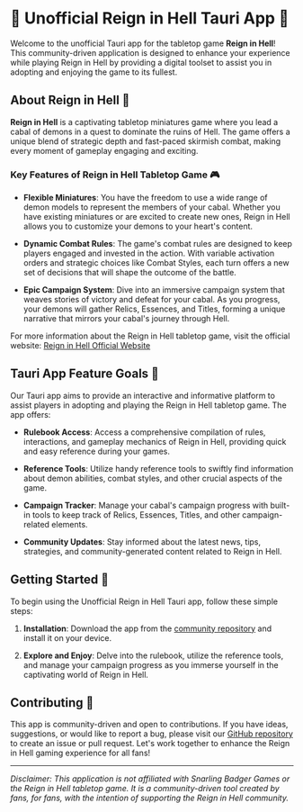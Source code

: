 # 👹 Unofficial Reign in Hell Tauri App 👑

Welcome to the unofficial Tauri app for the tabletop game **Reign in Hell**! This community-driven application is designed to enhance your experience while playing Reign in Hell by providing a digital toolset to assist you in adopting and enjoying the game to its fullest.

## About Reign in Hell 🎲

**Reign in Hell** is a captivating tabletop miniatures game where you lead a cabal of demons in a quest to dominate the ruins of Hell. The game offers a unique blend of strategic depth and fast-paced skirmish combat, making every moment of gameplay engaging and exciting.

### Key Features of Reign in Hell Tabletop Game 🎮

- **Flexible Miniatures**: You have the freedom to use a wide range of demon models to represent the members of your cabal. Whether you have existing miniatures or are excited to create new ones, Reign in Hell allows you to customize your demons to your heart's content.

- **Dynamic Combat Rules**: The game's combat rules are designed to keep players engaged and invested in the action. With variable activation orders and strategic choices like Combat Styles, each turn offers a new set of decisions that will shape the outcome of the battle.

- **Epic Campaign System**: Dive into an immersive campaign system that weaves stories of victory and defeat for your cabal. As you progress, your demons will gather Relics, Essences, and Titles, forming a unique narrative that mirrors your cabal's journey through Hell.

For more information about the Reign in Hell tabletop game, visit the official website: [Reign in Hell Official Website](https://www.snarlingbadger.com/reigninhell)

## Tauri App Feature Goals 📱

Our Tauri app aims to provide an interactive and informative platform to assist players in adopting and playing the Reign in Hell tabletop game. The app offers:

- **Rulebook Access**: Access a comprehensive compilation of rules, interactions, and gameplay mechanics of Reign in Hell, providing quick and easy reference during your games.

- **Reference Tools**: Utilize handy reference tools to swiftly find information about demon abilities, combat styles, and other crucial aspects of the game.

- **Campaign Tracker**: Manage your cabal's campaign progress with built-in tools to keep track of Relics, Essences, Titles, and other campaign-related elements.

- **Community Updates**: Stay informed about the latest news, tips, strategies, and community-generated content related to Reign in Hell.

## Getting Started 🚀

To begin using the Unofficial Reign in Hell Tauri app, follow these simple steps:

1. **Installation**: Download the app from the [community repository](https://github.com/Armstrongs-Musings-LLC/rih) and install it on your device.

2. **Explore and Enjoy**: Delve into the rulebook, utilize the reference tools, and manage your campaign progress as you immerse yourself in the captivating world of Reign in Hell.

## Contributing 🤝

This app is community-driven and open to contributions. If you have ideas, suggestions, or would like to report a bug, please visit our [GitHub repository](https://github.com/Armstrongs-Musings-LLC/rih) to create an issue or pull request. Let's work together to enhance the Reign in Hell gaming experience for all fans!

---

*Disclaimer: This application is not affiliated with Snarling Badger Games or the Reign in Hell tabletop game. It is a community-driven tool created by fans, for fans, with the intention of supporting the Reign in Hell community.*
